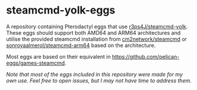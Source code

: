 # steamcmd-yolk-eggs
A repository containing Pterodactyl eggs that use [r3ps4J/steamcmd-yolk](https://github.com/r3ps4J/steamcmd-yolk). These eggs should support both AMD64 and ARM64 architectures and utilise the provided steamcmd installation from [cm2network/steamcmd](https://github.com/CM2Walki/steamcmd) or [sonroyaalmerol/steamcmd-arm64](https://github.com/sonroyaalmerol/steamcmd-arm64) based on the architecture.

Most eggs are based on their equivalent in https://github.com/pelican-eggs/games-steamcmd.

*Note that most of the eggs included in this repository were made for my own use. Feel free to open issues, but I may not have time to address them.*
